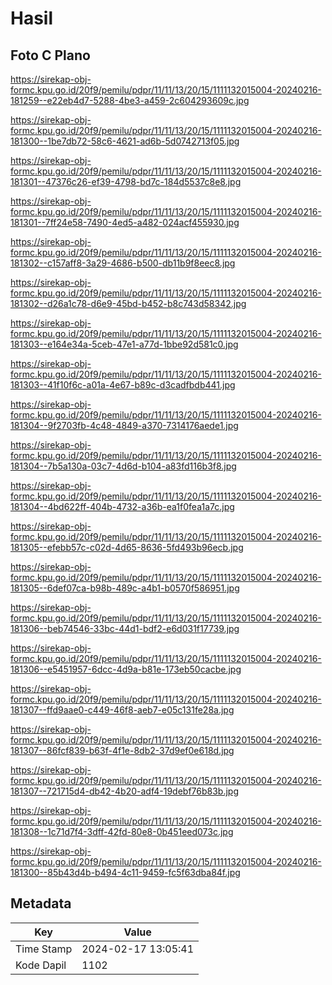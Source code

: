 # Hasil

## Foto C Plano

https://sirekap-obj-formc.kpu.go.id/20f9/pemilu/pdpr/11/11/13/20/15/1111132015004-20240216-181259--e22eb4d7-5288-4be3-a459-2c604293609c.jpg

https://sirekap-obj-formc.kpu.go.id/20f9/pemilu/pdpr/11/11/13/20/15/1111132015004-20240216-181300--1be7db72-58c6-4621-ad6b-5d0742713f05.jpg

https://sirekap-obj-formc.kpu.go.id/20f9/pemilu/pdpr/11/11/13/20/15/1111132015004-20240216-181301--47376c26-ef39-4798-bd7c-184d5537c8e8.jpg

https://sirekap-obj-formc.kpu.go.id/20f9/pemilu/pdpr/11/11/13/20/15/1111132015004-20240216-181301--7ff24e58-7490-4ed5-a482-024acf455930.jpg

https://sirekap-obj-formc.kpu.go.id/20f9/pemilu/pdpr/11/11/13/20/15/1111132015004-20240216-181302--c157aff8-3a29-4686-b500-db11b9f8eec8.jpg

https://sirekap-obj-formc.kpu.go.id/20f9/pemilu/pdpr/11/11/13/20/15/1111132015004-20240216-181302--d26a1c78-d6e9-45bd-b452-b8c743d58342.jpg

https://sirekap-obj-formc.kpu.go.id/20f9/pemilu/pdpr/11/11/13/20/15/1111132015004-20240216-181303--e164e34a-5ceb-47e1-a77d-1bbe92d581c0.jpg

https://sirekap-obj-formc.kpu.go.id/20f9/pemilu/pdpr/11/11/13/20/15/1111132015004-20240216-181303--41f10f6c-a01a-4e67-b89c-d3cadfbdb441.jpg

https://sirekap-obj-formc.kpu.go.id/20f9/pemilu/pdpr/11/11/13/20/15/1111132015004-20240216-181304--9f2703fb-4c48-4849-a370-7314176aede1.jpg

https://sirekap-obj-formc.kpu.go.id/20f9/pemilu/pdpr/11/11/13/20/15/1111132015004-20240216-181304--7b5a130a-03c7-4d6d-b104-a83fd116b3f8.jpg

https://sirekap-obj-formc.kpu.go.id/20f9/pemilu/pdpr/11/11/13/20/15/1111132015004-20240216-181304--4bd622ff-404b-4732-a36b-ea1f0fea1a7c.jpg

https://sirekap-obj-formc.kpu.go.id/20f9/pemilu/pdpr/11/11/13/20/15/1111132015004-20240216-181305--efebb57c-c02d-4d65-8636-5fd493b96ecb.jpg

https://sirekap-obj-formc.kpu.go.id/20f9/pemilu/pdpr/11/11/13/20/15/1111132015004-20240216-181305--6def07ca-b98b-489c-a4b1-b0570f586951.jpg

https://sirekap-obj-formc.kpu.go.id/20f9/pemilu/pdpr/11/11/13/20/15/1111132015004-20240216-181306--beb74546-33bc-44d1-bdf2-e6d031f17739.jpg

https://sirekap-obj-formc.kpu.go.id/20f9/pemilu/pdpr/11/11/13/20/15/1111132015004-20240216-181306--e5451957-6dcc-4d9a-b81e-173eb50cacbe.jpg

https://sirekap-obj-formc.kpu.go.id/20f9/pemilu/pdpr/11/11/13/20/15/1111132015004-20240216-181307--ffd9aae0-c449-46f8-aeb7-e05c131fe28a.jpg

https://sirekap-obj-formc.kpu.go.id/20f9/pemilu/pdpr/11/11/13/20/15/1111132015004-20240216-181307--86fcf839-b63f-4f1e-8db2-37d9ef0e618d.jpg

https://sirekap-obj-formc.kpu.go.id/20f9/pemilu/pdpr/11/11/13/20/15/1111132015004-20240216-181307--721715d4-db42-4b20-adf4-19debf76b83b.jpg

https://sirekap-obj-formc.kpu.go.id/20f9/pemilu/pdpr/11/11/13/20/15/1111132015004-20240216-181308--1c71d7f4-3dff-42fd-80e8-0b451eed073c.jpg

https://sirekap-obj-formc.kpu.go.id/20f9/pemilu/pdpr/11/11/13/20/15/1111132015004-20240216-181300--85b43d4b-b494-4c11-9459-fc5f63dba84f.jpg


## Metadata

| Key        | Value               |
| ---------- | ------------------- |
| Time Stamp | 2024-02-17 13:05:41 |
| Kode Dapil | 1102                |



